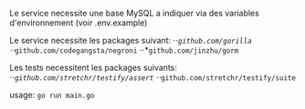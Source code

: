 
Le service necessite une base MySQL a indiquer via des variables d'environnement (voir .env.example)

Le service necessite les packages suivant:
⋅⋅*```github.com/gorilla```
⋅⋅*```github.com/codegangsta/negroni```
⋅⋅*```github.com/jinzhu/gorm```
  
 
Les tests necessitent les packages suivants:
⋅⋅*```github.com/stretchr/testify/assert```
⋅⋅*```github.com/stretchr/testify/suite```
  
  
usage: 
```go run main.go```
